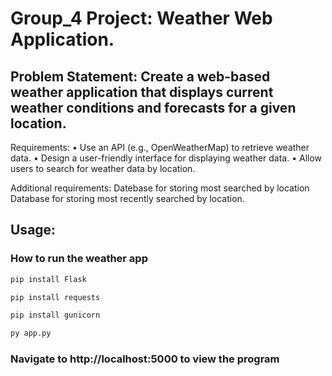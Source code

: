 # Group_4 Project:  Weather Web Application.

## Problem Statement: Create a web-based weather application that displays current weather conditions and forecasts for a given location.

Requirements: 
•  Use an API (e.g., OpenWeatherMap) to retrieve weather data.
•  Design a user-friendly interface for displaying weather data.
•  Allow users to search for weather data by location.

Additional requirements: 
Datebase for storing most searched by location
Database for storing most recently searched by location. 

## Usage:
### How to run the weather app
```bash
pip install Flask
```
```bash
pip install requests
```
```bash
pip install gunicorn
```
```bash
py app.py
```
### Navigate to http://localhost:5000 to view the program
